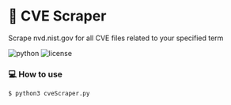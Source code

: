 # :mag_right: CVE Scraper

Scrape nvd.nist.gov for all CVE files related to your specified term

![python](https://img.shields.io/badge/python-3.x-green.svg) ![license](https://img.shields.io/badge/License-GPLv3-brightgreen.svg)

### :computer: How to use

`$ python3 cveScraper.py`
